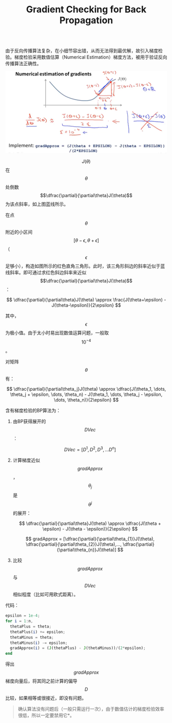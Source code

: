 # <center>Gradient Checking for Back Propagation</center>



<br></br>

由于反向传播算法复杂，在小细节容出错，从而无法得到最优解，故引入梯度检验。梯度检验采用数值估算（Numerical Estimation）梯度方法，被用于验证反向传播算法正确性。

![](./Images/bp3.png)

$$J(\theta)$$在$$\theta$$处倒数$$\dfrac{\partial}{\partial\theta}J(\theta)$$为该点斜率，如上图蓝线所示。

在点$$\theta$$附近的小区间$$[\theta - \epsilon, \theta + \epsilon]$$（$$\epsilon$$足够小），构造如图所示的红色直角三角形。此时，该三角形斜边的斜率近似于蓝线斜率。即可通过求红色斜边斜率来近似$$\dfrac{\partial}{\partial\theta}J(\theta)$$：

$$
\dfrac{\partial}{\partial\theta}J(\theta) \approx \frac{J(\theta+\epsilon) - J(\theta-\epsilon)}{2\epsilon}
$$

其中，$$\epsilon$$为极小值。由于太小时易出现数值运算问题，一般取$$10^{-4}$$。

对矩阵$$\theta$$有：

$$
\dfrac{\partial}{\partial\theta_j}J(\theta) \approx \dfrac{J(\theta_1, \dots, \theta_j + \epsilon, \dots, \theta_n) - J(\theta_1, \dots, \theta_j - \epsilon, \dots, \theta_n)}{2\epsilon}
$$

含有梯度检验的BP算法为：
1. 由BP获得展开的$$DVec$$：

    $$
    DVec = [D^{1}, D^{2}, D^{3}, ...D^{n}]
    $$

2. 计算梯度近似$$gradApprox$$，$$\theta_{j}$$是$$\theta^{j}$$的展开：

    $$
    \dfrac{\partial}{\partial\theta}J(\theta) \approx \dfrac{J(\theta + \epsilon) - J(\theta - \epsilon)}{2\epsilon}
    $$

    $$
    gradApprox = [\dfrac{\partial}{\partial\theta_{1}}J(\theta), \dfrac{\partial}{\partial\theta_{2}}J(\theta),..., \dfrac{\partial}{\partial\theta_{n}}J(\theta)]
    $$

3. 比较$$gradApprox$$与$$DVec$$相似程度（比如可用欧式距离）。

代码：

```octave
epsilon = 1e-4;
for i = 1:n,
  thetaPlus = theta;
  thetaPlus(i) += epsilon;
  thetaMinus = theta;
  thetaMinus(i) -= epsilon;
  gradApprox(i) = (J(thetaPlus) - J(thetaMinus))/(2*epsilon);
end
```

得出$$gradApprox$$梯度向量后，将其同之前计算的偏导$$D$$比较，如果相等或很接近，即没有问题。

> 确认算法没有问题后（一般只需运行一次），由于数值估计的梯度检验效率很低，所以一定要禁用它*。
